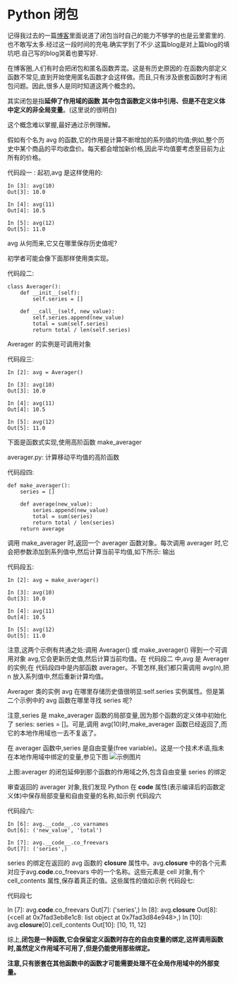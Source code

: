 # Python 闭包

记得我过去的一篇[博客](https://copie.cn/index.php/archives/Python-%E8%A3%85%E9%A5%B0%E5%99%A8-%E5%87%86%E5%A4%87%E7%AF%87.html)里面说道了闭包当时自己的能力不够学的也是云里雾里的.也不敢写太多.经过这一段时间的充电.确实学到了不少.这篇blog是对上篇blog的填坑吧.自己写的blog哭着也要写好.

在博客圈,人们有时会把闭包和匿名函数弄混。这是有历史原因的:在函数内部定义函数不常见,直到开始使用匿名函数才会这样做。而且,只有涉及嵌套函数时才有闭包问题。因此,很多人是同时知道这两个概念的。

其实闭包是指**延伸了作用域的函数** **其中包含函数定义体中引用、但是不在定义体中定义的非全局变量**。(这里说的很明白)

这个概念难以掌握,最好通过示例理解。


假如有个名为 avg 的函数,它的作用是计算不断增加的系列值的均值;例如,整个历史中某个商品的平均收盘价。每天都会增加新价格,因此平均值要考虑至目前为止所有的价格。

代码段一 : 起初,avg 是这样使用的: 

    In [3]: avg(10)
    Out[3]: 10.0

    In [4]: avg(11)
    Out[4]: 10.5

    In [5]: avg(12)
    Out[5]: 11.0

avg 从何而来,它又在哪里保存历史值呢?

初学者可能会像下面那样使用类实现。

代码段二:

    class Averager():
        def __init__(self):
            self.series = []

        def __call__(self, new_value):
            self.series.append(new_value)
            total = sum(self.series)
            return total / len(self.series)

Averager 的实例是可调用对象

代码段三:

    In [2]: avg = Averager()

    In [3]: avg(10)
    Out[3]: 10.0

    In [4]: avg(11)
    Out[4]: 10.5

    In [5]: avg(12)
    Out[5]: 11.0

下面是函数式实现,使用高阶函数 make_averager

averager.py: 计算移动平均值的高阶函数

代码段四:

    def make_averager():
        series = []

        def average(new_value):
            series.append(new_value)
            total = sum(series)
            return total / len(series)
        return average

调用 make_averager 时,返回一个 averager 函数对象。每次调用
averager 时,它会把参数添加到系列值中,然后计算当前平均值,如下所示:
输出

代码段五:

    In [2]: avg = make_averager()

    In [3]: avg(10)
    Out[3]: 10.0

    In [4]: avg(11)
    Out[4]: 10.5

    In [5]: avg(12)
    Out[5]: 11.0

注意,这两个示例有共通之处:调用 Averager() 或 make_averager() 得到一个可调用对象 avg,它会更新历史值,然后计算当前均值。在 代码段二 中,avg 是 Averager 的实例;在 代码段四中是内部函数 averager。不管怎样,我们都只需调用 avg(n),把 n 放入系列值中,然后重新计算均值。

Averager 类的实例 avg 在哪里存储历史值很明显:self.series 实例属性。但是第二个示例中的 avg 函数在哪里寻找 series 呢?

注意,series 是 make_averager 函数的局部变量,因为那个函数的定义体中初始化了 series: series = []。可是,调用 avg(10)时,make_averager 函数已经返回了,而它的本地作用域也一去不复返了。

在 averager 函数中,series 是自由变量(free variable)。这是一个技术术语,指未在本地作用域中绑定的变量,参见下图
![示例图片](https://copie.cn/usr/uploads/2017/12/2288663997.png)

上图:averager 的闭包延伸到那个函数的作用域之外,包含自由变量 series 的绑定

审查返回的 averager 对象,我们发现 Python 在 __code__ 属性(表示编译后的函数定义体)中保存局部变量和自由变量的名称,如示例 代码段六

代码段六:

    In [6]: avg.__code__.co_varnames
    Out[6]: ('new_value', 'total')

    In [7]: avg.__code__.co_freevars
    Out[7]: ('series',)

series 的绑定在返回的 avg 函数的 __closure__ 属性中。avg.__closure__ 中的各个元素对应于avg.__code__.co_freevars 中的一个名称。这些元素是 cell 对象,有个 cell_contents 属性,保存着真正的值。这些属性的值如示例 代码段七:

代码段七

In [7]: avg.__code__.co_freevars
Out[7]: ('series',)
In [8]: avg.__closure__
Out[8]: (<cell at 0x7fad3eb8e1c8: list object at 0x7fad3d84e948>,)
In [10]: avg.__closure__[0].cell_contents
Out[10]: [10, 11, 12]

综上,**闭包是一种函数,它会保留定义函数时存在的自由变量的绑定,这样调用函数时,虽然定义作用域不可用了,但是仍能使用那些绑定。**

**注意,只有嵌套在其他函数中的函数才可能需要处理不在全局作用域中的外部变量。**
